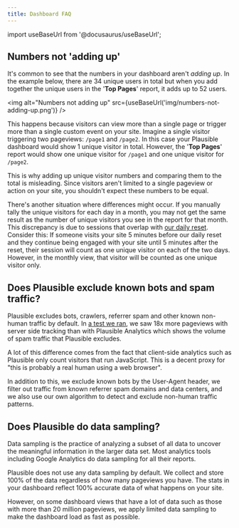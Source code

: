 ```yaml
---
title: Dashboard FAQ
---
```


import useBaseUrl from '@docusaurus/useBaseUrl';

## Numbers not 'adding up'

It's common to see that the numbers in your dashboard aren't _adding up_. In the example below, there are 34 unique users in total but when you add together the unique users in the '**Top Pages**' report, it adds up to 52 users.

<img alt="Numbers not adding up" src={useBaseUrl('img/numbers-not-adding-up.png')} />

This happens because visitors can view more than a single page or trigger more than a single custom event on your site. Imagine a single visitor triggering two pageviews: `/page1` and `/page2`. In this case your Plausible dashboard would show 1 unique visitor in total. However, the '**Top Pages**' report would show one unique visitor for `/page1` and one unique visitor for `/page2`.

This is why adding up unique visitor numbers and comparing them to the total is misleading. Since visitors aren't limited to a single pageview or action on your site, you shouldn't expect these numbers to be equal.

There's another situation where differences might occur. If you manually tally the unique visitors for each day in a month, you may not get the same result as the number of unique visitors you see in the report for that month. This discrepancy is due to sessions that overlap with [our daily reset](https://plausible.io/data-policy#how-we-count-unique-users-without-cookies). Consider this: If someone visits your site 5 minutes before our daily reset and they continue being engaged with your site until 5 minutes after the reset, their session will count as one unique visitor on each of the two days. However, in the monthly view, that visitor will be counted as one unique visitor only.

## Does Plausible exclude known bots and spam traffic?

Plausible excludes bots, crawlers, referrer spam and other known non-human traffic by default. In [a test we ran](https://plausible.io/blog/server-log-analysis), we saw 18x more pageviews with server side tracking than with Plausible Analytics which shows the volume of spam traffic that Plausible excludes. 

A lot of this difference comes from the fact that client-side analytics such as Plausible only count visitors that run JavaScript. This is a decent proxy for "this is probably a real human using a web browser".

In addition to this, we exclude known bots by the User-Agent header, we filter out traffic from known referrer spam domains and data centers, and we also use our own algorithm to detect and exclude non-human traffic patterns.

## Does Plausible do data sampling?

Data sampling is the practice of analyzing a subset of all data to uncover the meaningful information in the larger data set. Most analytics tools including Google Analytics do data sampling for all their reports.

Plausible does not use any data sampling by default. We collect and store 100% of the data regardless of how many pageviews you have. The stats in your dashboard reflect 100% accurate data of what happens on your site.

However, on some dashboard views that have a lot of data such as those with more than 20 million pageviews, we apply limited data sampling to make the dashboard load as fast as possible.
